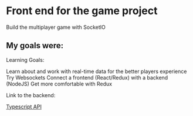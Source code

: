 # Front end for the game project

Build the multiplayer game with SocketIO

## My goals were:

Learning Goals:

Learn about and work with real-time data for the better players experience
Try Websockets 
Connect a frontend (React/Redux) with a backend (NodeJS)
Get more comfortable with Redux

Link to the backend:

[Typescript API](https://github.com/oksmelnik/melody-server)
